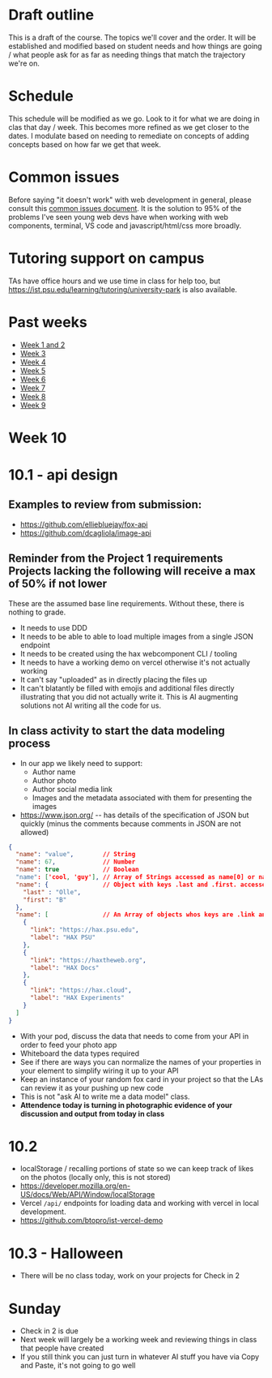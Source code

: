 # Draft outline
This is a draft of the course. The topics we'll cover and the order. It will be established and modified based on student needs and how things are going / what people ask for as far as needing things that match the trajectory we're on.

# Schedule
This schedule will be modified as we go. Look to it for what we are doing in clas that day / week. This becomes more refined as we get closer to the dates. I modulate based on needing to remediate on concepts of adding concepts based on how far we get that week.

# Common issues
Before saying "it doesn't work" with web development in general, please consult this [common issues document](common-issues.md). It is the solution to 95% of the problems I've seen young web devs have when working with web components, terminal, VS code and javascript/html/css more broadly.

# Tutoring support on campus
TAs have office hours and we use time in class for help too, but https://ist.psu.edu/learning/tutoring/university-park is also available.

# Past weeks
- [Week 1 and 2](fa25/week-1-2.md)
- [Week 3](fa25/week-3.md)
- [Week 4](fa25/week-4.md)
- [Week 5](fa25/week-5.md)
- [Week 6](fa25/week-6.md)
- [Week 7](fa25/week-7.md)
- [Week 8](fa25/week-8.md)
- [Week 9](fa25/week-9.md)

# Week 10

# 10.1 - api design

## Examples to review from submission:
- https://github.com/elliebluejay/fox-api
- https://github.com/dcagliola/image-api
## Reminder from the Project 1 requirements **Projects lacking the following will receive a max of 50% if not lower**
These are the assumed base line requirements. Without these, there is nothing to grade.
- It needs to use DDD
- It needs to be able to able to load multiple images from a single JSON endpoint
- It needs to be created using the hax webcomponent CLI / tooling
- It needs to have a working demo on vercel otherwise it's not actually working
- It can't say "uploaded" as in directly placing the files up
- It can't blatantly be filled with emojis and additional files directly illustrating that you did not actually write it. This is AI augmenting solutions not AI writing all the code for us.

 ## In class activity to start the data modeling process
- In our app we likely need to support:
  - Author name
  - Author photo
  - Author social media link
  - Images and the metadata associated with them for presenting the images
- https://www.json.org/ -- has details of the specification of JSON but quickly (minus the comments because comments in JSON are not allowed)

```json
{
  "name": "value",        // String
  "name": 67,             // Number
  "name": true            // Boolean
  "name": ['cool, 'guy'], // Array of Strings accessed as name[0] or name[1] or by map or forEach through the data
  "name": {               // Object with keys .last and .first. accessed as name.last and name.first in this instance
    "last" : "Olle",
    "first": "B"
  },
  "name": [               // An Array of objects whos keys are .link and .label . In this case sending 3 objects in the array.
    {
      "link": "https://hax.psu.edu",
      "label": "HAX PSU"
    },
    {
      "link": "https://haxtheweb.org",
      "label": "HAX Docs"
    },
    {
      "link": "https://hax.cloud",
      "label": "HAX Experiments"
    }
  ]
}

```

- With your pod, discuss the data that needs to come from your API in order to feed your photo app
- Whiteboard the data types required
- See if there are ways you can normalize the names of your properties in your element to simplify wiring it up to your API
- Keep an instance of your random fox card in your project so that the LAs can review it as your pushing up new code
- This is not "ask AI to write me a data model" class.
- **Attendence today is turning in photographic evidence of your discussion and output from today in class**

# 10.2
- localStorage / recalling portions of state so we can keep track of likes on the photos (locally only, this is not stored)
- https://developer.mozilla.org/en-US/docs/Web/API/Window/localStorage
- Vercel `/api/` endpoints for loading data and working with vercel in local development.
- https://github.com/btopro/ist-vercel-demo

# 10.3 - Halloween
- There will be no class today, work on your projects for Check in 2

# Sunday
- Check in 2 is due
- Next week will largely be a working week and reviewing things in class that people have created
- If you still think you can just turn in whatever AI stuff you have via Copy and Paste, it's not going to go well

